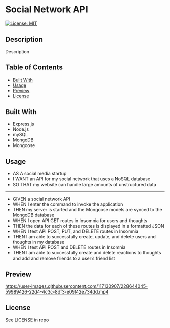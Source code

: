 # Social Network API
[![License: MIT](https://img.shields.io/badge/License-MIT-yellow.svg)](https://opensource.org/Licenses/MIT)

## Description

Description

## Table of Contents

- [Built With](#built-with)
- [Usage](#usage)
- [Preview](#preview)
- [License](#license)

## Built With

- Express.js
- Node.js
- mySQL
- MongoDB
- Mongoose

## Usage

- AS A social media startup
- I WANT an API for my social network that uses a NoSQL database
- SO THAT my website can handle large amounts of unstructured data
---
- GIVEN a social network API
- WHEN I enter the command to invoke the application
- THEN my server is started and the Mongoose models are synced to the MongoDB database
- WHEN I open API GET routes in Insomnia for users and thoughts
- THEN the data for each of these routes is displayed in a formatted JSON
- WHEN I test API POST, PUT, and DELETE routes in Insomnia
- THEN I am able to successfully create, update, and delete users and thoughts in my database
- WHEN I test API POST and DELETE routes in Insomnia
- THEN I am able to successfully create and delete reactions to thoughts and add and remove friends to a user’s friend list

## Preview

https://user-images.githubusercontent.com/117130907/228644045-59989426-22d4-4c3c-8df3-e09f42e734dd.mp4

## License

See LICENSE in repo
